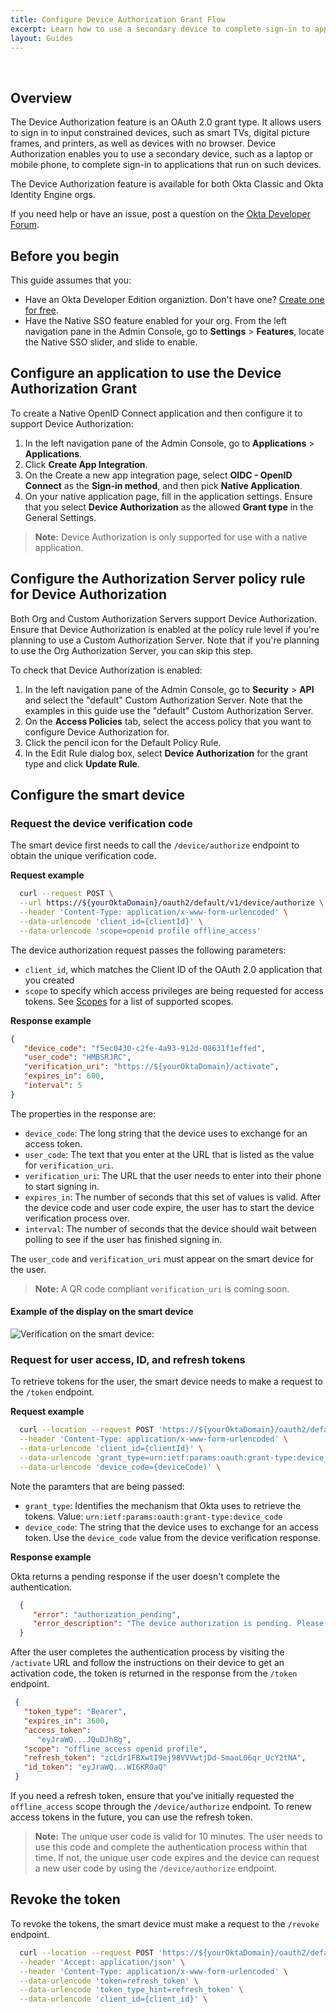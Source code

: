 ```yaml
---
title: Configure Device Authorization Grant Flow
excerpt: Learn how to use a secondary device to complete sign-in to applications
layout: Guides
---
```


<ApiLifecycle access="ea" /><br>

## Overview

The Device Authorization feature is an OAuth 2.0 grant type. It allows users to sign in to input constrained devices, such as smart TVs, digital picture frames, and printers, as well as devices with no browser. Device Authorization enables you to use a secondary device, such as a laptop or mobile phone, to complete sign-in to applications that run on such devices.

The Device Authorization feature is available for both Okta Classic and Okta Identity Engine orgs.

If you need help or have an issue, post a question on the [Okta Developer Forum](https://devforum.okta.com).

## Before you begin

This guide assumes that you:

* Have an Okta Developer Edition organiztion. Don't have one? [Create one for free](https://developer.okta.com/signup).
* Have the Native SSO feature enabled for your org. From the left navigation pane in the Admin Console, go to **Settings** > **Features**, locate the Native SSO slider, and slide to enable.

## Configure an application to use the Device Authorization Grant

To create a Native OpenID Connect application and then configure it to support Device Authorization:

1. In the left navigation pane of the Admin Console, go to **Applications** > **Applications**.
1. Click **Create App Integration**.
1. On the Create a new app integration page, select **OIDC - OpenID Connect** as the **Sign-in method**, and then pick **Native Application**.
1. On your native application page, fill in the application settings. Ensure that you select **Device Authorization** as the allowed **Grant type** in the General Settings.

> **Note:** Device Authorization is only supported for use with a native application.

## Configure the Authorization Server policy rule for Device Authorization

Both Org and Custom Authorization Servers support Device Authorization. Ensure that Device Authorization is enabled at the policy rule level if you're planning to use a Custom Authorization Server. Note that if you're planning to use the Org Authorization Server, you can skip this step.

To check that Device Authorization is enabled:

1. In the left navigation pane of the Admin Console, go to **Security** > **API** and select the "default" Custom Authorization Server. Note that the examples in this guide use the "default" Custom Authorization Server.
1. On the **Access Policies** tab, select the access policy that you want to configure Device Authorization for.
1. Click the pencil icon for the Default Policy Rule.
1. In the Edit Rule dialog box, select **Device Authorization** for the grant type and click **Update Rule**.

## Configure the smart device

### Request the device verification code

The smart device first needs to call the `/device/authorize` endpoint to obtain the unique verification code.

**Request example**

```bash
  curl --request POST \
  --url https://${yourOktaDomain}/oauth2/default/v1/device/authorize \
  --header 'Content-Type: application/x-www-form-urlencoded' \
  --data-urlencode 'client_id={clientId}' \
  --data-urlencode 'scope=openid profile offline_access'
```

The device authorization request passes the following parameters:

* `client_id`, which matches the Client ID of the OAuth 2.0 application that you created
* `scope` to specify which access privileges are being requested for access tokens. See [Scopes](https://developer.okta.com/docs/reference/api/oidc/#scopes) for a list of supported scopes.

**Response example**

```json
{
   "device_code": "f5ec0430-c2fe-4a93-912d-08631f1effed",
   "user_code": "HMBSRJRC",
   "verification_uri": "https://${yourOktaDomain}/activate",
   "expires_in": 600,
   "interval": 5
}
```

The properties in the response are:

* `device_code`: The long string that the device uses to exchange for an access token.
* `user_code`: The text that you enter at the URL that is listed as the value for `verification_uri`.
* `verification_uri`: The URL that the user needs to enter into their phone to start signing in.
* `expires_in`: The number of seconds that this set of values is valid. After the device code and user code expire, the user has to start the device verification process over.
* `interval`: The number of seconds that the device should wait between polling to see if the user has finished signing in.

The `user_code` and `verification_uri` must appear on the smart device for the user.

> **Note:** A QR code compliant `verification_uri` is coming soon.

#### Example of the display on the smart device

![Verification on the smart device:](/img/DeviceAuthGrant2.png)

### Request for user access, ID, and refresh tokens

To retrieve tokens for the user, the smart device needs to make a request to the `/token` endpoint.

**Request example**

```bash
  curl --location --request POST 'https://${yourOktaDomain}/oauth2/default/v1/token' \
  --header 'Content-Type: application/x-www-form-urlencoded' \
  --data-urlencode 'client_id={clientId}' \
  --data-urlencode 'grant_type=urn:ietf:params:oauth:grant-type:device_code' \
  --data-urlencode 'device_code={deviceCode)' \
```

Note the paramters that are being passed:

* `grant_type`: Identifies the mechanism that Okta uses to retrieve the tokens. Value: `urn:ietf:params:oauth:grant-type:device_code`
* `device_code`: The string that the device uses to exchange for an access token. Use the `device_code` value from the device verification response.

**Response example**

Okta returns a pending response if the user doesn't complete the authentication.

```json
  {
     "error": "authorization_pending",
     "error_description": "The device authorization is pending. Please try again later."
  }
```

After the user completes the authentication process by visiting the `/activate` URL and follow the instructions on their device to get an activation code, the token is returned in the response from the `/token` endpoint.

```json
 {
   "token_type": "Bearer",
   "expires_in": 3600,
   "access_token":
      "eyJraWQ...JQuDJh8g",
   "scope": "offline_access openid profile",
   "refresh_token": "zcLdr1FBXwtI9ej98VVVwtjDd-SmaoL06qr_UcY2tNA",
   "id_token": "eyJraWQ...WI6KR0aQ"
 }
```

If you need a refresh token, ensure that you've initially requested the `offline_access` scope through the `/device/authorize` endpoint. To renew access tokens in the future, you can use the refresh token.

> **Note:** The unique user code is valid for 10 minutes. The user needs to use this code and complete the authentication process within that time. If not, the unique user code expires and the device can request a new user code by using the `/device/authorize` endpoint.

## Revoke the token

To revoke the tokens, the smart device must make a request to the `/revoke` endpoint.

```bash
  curl --location --request POST 'https://${yourOktaDomain}/oauth2/default/v1/revoke' \
  --header 'Accept: application/json' \
  --header 'Content-Type: application/x-www-form-urlencoded' \
  --data-urlencode 'token=refresh_token' \
  --data-urlencode 'token_type_hint=refresh_token' \
  --data-urlencode 'client_id={client_id}' \
```
